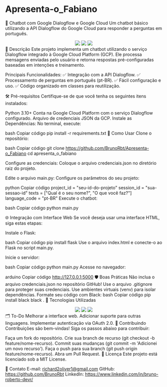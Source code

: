 # Apresenta-o_Fabiano

🚀 Chatbot com Google Dialogflow e Google Cloud
Um chatbot básico utilizando a API Dialogflow do Google Cloud para responder a perguntas em português.

<div align="center"> <img src="https://img.shields.io/badge/Python-3.10+-blue?style=for-the-badge&logo=python&logoColor=white"> <img src="https://img.shields.io/badge/Google%20Cloud-Dialogflow-orange?style=for-the-badge&logo=google-cloud&logoColor=white"> <img src="https://img.shields.io/badge/Status-Em%20Desenvolvimento-yellow?style=for-the-badge"> </div>
📝 Descrição
Este projeto implementa um chatbot utilizando o serviço Dialogflow integrado à Google Cloud Platform (GCP). Ele processa mensagens enviadas pelo usuário e retorna respostas pré-configuradas baseadas em intenções e treinamento.

Principais Funcionalidades:
✅ Integração com a API Dialogflow.
✅ Processamento de perguntas em português (pt-BR).
✅ Fácil configuração e uso.
✅ Código organizado em classes para reutilização.

🛠️ Pré-requisitos
Certifique-se de que você tenha os seguintes itens instalados:

Python 3.10+
Conta na Google Cloud Platform com o serviço Dialogflow configurado.
Arquivo de credenciais JSON da GCP.
Instale as Dependências:
No terminal, execute:

bash
Copiar código
pip install -r requirements.txt
🚀 Como Usar
Clone o repositório:

bash
Copiar código
git clone https://github.com/BrunoRbt/Apresenta-o_Fabiano
cd apresenta_o_fabiano

Configure as credenciais: Coloque o arquivo credenciais.json no diretório raiz do projeto.

Edite o arquivo main.py: Configure os parâmetros do seu projeto:

python
Copiar código
project_id = "seu-id-do-projeto"
session_id = "sua-sessao-id"
texts = ["Qual é o seu nome?", "O que você faz?"]
language_code = "pt-BR"
Execute o chatbot:

bash
Copiar código
python main.py

🌐 Integração com Interface Web
Se você deseja usar uma interface HTML, siga estas etapas:

Instale o Flask:

bash
Copiar código
pip install flask
Use o arquivo index.html e conecte-o ao Flask no script main.py.

Inicie o servidor:

bash
Copiar código
python main.py
Acesse no navegador:

arduino
Copiar código
http://127.0.0.1:5000
🛡️ Boas Práticas
Não inclua o arquivo credenciais.json no repositório GitHub! Use o arquivo .gitignore para proteger suas credenciais.
Use ambientes virtuais (venv) para isolar dependências.
Formate seu código com Black:
bash
Copiar código
pip install black
black .
🧩 Tecnologias Utilizadas
<div align="center"> <img src="https://img.shields.io/badge/Python-3776AB?style=for-the-badge&logo=python&logoColor=white"> <img src="https://img.shields.io/badge/Google%20Cloud-4285F4?style=for-the-badge&logo=google-cloud&logoColor=white"> <img src="https://img.shields.io/badge/Flask-000000?style=for-the-badge&logo=flask&logoColor=white"> </div>
🗂️ To-Do
 Melhorar a interface web.
 Adicionar suporte para outras linguagens.
 Implementar autenticação via OAuth 2.0.
🤝 Contribuindo
Contribuições são bem-vindas! Siga os passos abaixo para contribuir:

Faça um fork do repositório.
Crie sua branch de recurso (git checkout -b feature/nome-recurso).
Commit suas mudanças (git commit -m 'Adicionei um novo recurso').
Faça o push para sua branch (git push origin feature/nome-recurso).
Abra um Pull Request.
📜 Licença
Este projeto está licenciado sob a MIT License.

💬 Contato
E-mail: richard2oliver1@gmail.com
GitHub: https://github.com/BrunoRbt
LinkedIn: https://www.linkedin.com/in/bruno-roberto-devr/
